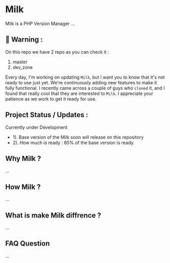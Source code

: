 # Milk
Milk is a PHP Version Manager ...

## 🚨 Warning :
On this repo we have 2 repo as you can check it :

1. master
2. dev_zone

Every day, I'm working on updating `Milk`, but I want you to know that it's not ready to use just yet. We're continuously adding new features to make it fully functional. I recently came across a couple of guys who `cloned` it, and I found that really cool that they are interested to `Milk`. I appreciate your patience as we work to get it ready for use.

## Project Status / Updates :
Currently under Development 
  - 1). Base version of the Milk soon will release on this repository
  - 2). How much is ready : 65% of the base version is ready.

## Why Milk ?
...

## How Milk ?
...

## What is make Milk diffrence ?
...

## FAQ Question
...

